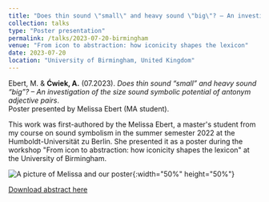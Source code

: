 ```yaml
---
title: "Does thin sound \"small\" and heavy sound \"big\"? – An investigation of the size sound symbolic potential of antonym adjective pairs"
collection: talks
type: "Poster presentation"
permalink: /talks/2023-07-20-birmingham
venue: "From icon to abstraction: how iconicity shapes the lexicon"
date: 2023-07-20
location: "University of Birmingham, United Kingdom"
---
```


Ebert, M. & <b>Ćwiek, A.</b> (07.2023). <i>Does thin sound “small” and heavy sound “big”? – An investigation of the size sound symbolic potential of antonym adjective pairs</i>.<br>
Poster presented by Melissa Ebert (MA student).

This work was first-authored by the Melissa Ebert, a master's student from my course on sound symbolism in the summer semester 2022 at the Humboldt-Universität zu Berlin. She presented it as a poster during the workshop "From icon to abstraction: how iconicity shapes the lexicon" at the University of Birmingham.

![A picture of Melissa and our poster](http://olacwiek.github.io/images/melissa.JPG){:width="50%" height="50%"}

[Download abstract here](http://olacwiek.github.io/files/Ebert_Cwiek.pdf)
